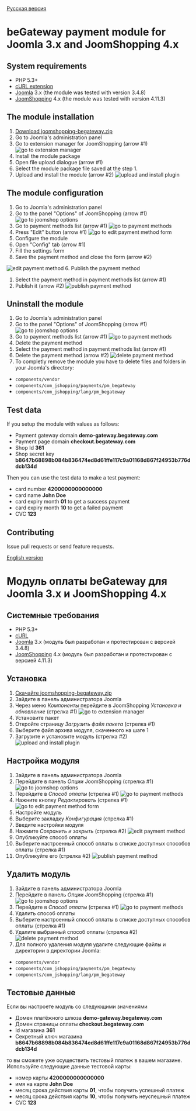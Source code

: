 [Русская версия](#Модуль-оплаты-begateway-для-joomla-3x-и-joomshopping-4x)

# beGateway payment module for Joomla 3.x and JoomShopping 4.x

## System requirements

* PHP 5.3+
* [cURL extension](http://php.net/manual/en/book.curl.php)
* [Joomla](http://www.joomla.org/download.html) 3.x (the module was tested with version 3.4.8)
* [JoomShopping](http://joomshopping.pro/download/component.html) 4.x (the module was tested with version 4.11.3)

## The module installation

1. [Download joomshopping-begateway.zip](https://github.com/beGateway/joomshopping-payment-module/blob/master/joomshopping-begateway.zip?raw=true)
2. Go to Joomla's administration panel
3. Go to extension manager for JoomShopping (arrow #1)
  ![go to extension manager](https://raw.githubusercontent.com/beGateway/joomshopping-payment-module/master/doc/img/go_to_extensions_manager.png)
4. Install the module package
  1. Open file upload dialogue (arrow #1)
  2. Select the module package file saved at the step 1.
  3. Upload and install the module (arrow #2)
  ![upload and install plugin](https://raw.githubusercontent.com/beGateway/joomshopping-payment-module/master/doc/img/upload_and_install_plugin.png)

## The module configuration

1. Go to Joomla's administration panel
2. Go to the panel "Options" of JoomShopping (arrow #1)
  ![go to joomshop options](https://raw.githubusercontent.com/beGateway/joomshopping-payment-module/master/doc/img/go_to_options.png)
3. Go to payment methods list (arrow #1)
  ![go to payment methods](https://raw.githubusercontent.com/beGateway/joomshopping-payment-module/master/doc/img/go_to_payment_methods.png)
4. Press "Edit" button (arrow #1)
  ![go to edit payment method form](https://raw.githubusercontent.com/beGateway/joomshopping-payment-module/master/doc/img/go_to_edit_payment_method_form.png)
5. Configure the module
  1. Open "Config" tab (arrow #1)
  2. Fill the settings form
  4. Save the payment method and close the form (arrow #2)

  ![edit payment method](https://raw.githubusercontent.com/beGateway/joomshopping-payment-module/master/doc/img/edit_payment_method.png)
6. Publish the payment method
  1. Select the payment method in payment methods list (arrow #1)
  2. Publish it (arrow #2)
  ![publish payment method](https://raw.githubusercontent.com/beGateway/joomshopping-payment-module/master/doc/img/publish_payment_method.png)

## Uninstall the module

1. Go to Joomla's administration panel
2. Go to the panel "Options" of JoomShopping (arrow #1)
  ![go to joomshop options](https://raw.githubusercontent.com/beGateway/joomshopping-payment-module/master/doc/img/go_to_options.png)
3. Go to payment methods list (arrow #1)
  ![go to payment methods](https://raw.githubusercontent.com/beGateway/joomshopping-payment-module/master/doc/img/go_to_payment_methods.png)
4. Delete the payment method
  1. Select the payment method in payment methods list (arrow #1)
  2. Delete the payment method (arrow #2)
  ![delete payment method](https://raw.githubusercontent.com/beGateway/joomshopping-payment-module/master/doc/img/delete_payment_method.png)
5. To completly remove the module you have to delete files and folders in your Joomla's directory:
  * `components/vendor`
  * `components/com_jshopping/payments/pm_begateway`
  * `components/com_jshopping/lang/pm_begateway`

## Test data

If you setup the module with values as follows:

  * Payment gateway domain __demo-gateway.begateway.com__
  * Payment page domain __checkout.begateway.com__
  * Shop Id __361__
  * Shop secret key __b8647b68898b084b836474ed8d61ffe117c9a01168d867f24953b776ddcb134d__

Then you can use the test data to make a test payment:

* card number __4200000000000000__
* card name __John Doe__
* card expiry month __01__ to get a success payment
* card expiry month __10__ to get a failed payment
* CVC __123__

## Contributing

Issue pull requests or send feature requests.

[English version](#begateway-payment-module-for-joomla-3x-and-joomshopping-4x)

# Модуль оплаты beGateway для Joomla 3.x и JoomShopping 4.x

## Системные требования

* PHP 5.3+
* [cURL](http://php.net/manual/en/book.curl.php)
* [Joomla](http://www.joomla.org/download.html) 3.x (модуль был разработан и протестирован с версией 3.4.8)
* [JoomShopping](http://joomshopping.pro/download/component.html) 4.x (модуль был разработан и протестирован с версией 4.11.3)

## Установка

1. [Скачайте joomshopping-begateway.zip](https://github.com/beGateway/joomshopping-payment-module/blob/master/joomshopping-begateway.zip?raw=true)
2. Зайдите в панель администратора Joomla
3. Через меню _Компоненты_ перейдите в JoomShopping _Установка и обновление_ (стрелка #1)
  ![go to extension manager](https://raw.githubusercontent.com/beGateway/joomshopping-payment-module/master/doc/img/ru/go_to_extensions_manager.png)
4. Установите пакет
  1. Откройте страницу _Загрузить файл пакета_ (стрелка #1)
  2. Выберите файл архива модуля, скаченного на шаге 1
  3. Загрузите и установите модуль (стрелка #2)
  ![upload and install plugin](https://raw.githubusercontent.com/beGateway/joomshopping-payment-module/master/doc/img/ru/upload_and_install_plugin.png)

## Настройка модуля

1. Зайдите в панель администратора Joomla
2. Перейдите в панель _Опции_ JoomShopping (стрелка #1)
  ![go to joomshop options](https://raw.githubusercontent.com/beGateway/joomshopping-payment-module/master/doc/img/ru/go_to_options.png)
3. Перейдите в _Способ оплаты_ (стрелка #1)
  ![go to payment methods](https://raw.githubusercontent.com/beGateway/joomshopping-payment-module/master/doc/img/ru/go_to_payment_methods.png)
4. Нажните кнопку _Редактировать_ (стрелка #1)
  ![go to edit payment method form](https://raw.githubusercontent.com/beGateway/joomshopping-payment-module/master/doc/img/ru/go_to_edit_payment_method_form.png)
5. Настройте модуль
  1. Выберите закладку _Конфигурация_ (стрелка #1)
  2. Введите настройки модуля
  4. Нажмите _Сохранить и закрыть_ (стрелка #2)
  ![edit payment method](https://raw.githubusercontent.com/beGateway/joomshopping-payment-module/master/doc/img/ru/edit_payment_method.png)
6. Опубликуйте способ оплаты
  1. Выберите настроенный способ оплаты в списке доступных способов оплаты (стрелка #1)
  2. Опубликуйте его (стрелка #2)
  ![publish payment method](https://raw.githubusercontent.com/beGateway/joomshopping-payment-module/master/doc/img/ru/publish_payment_method.png)

## Удалить модуль

1. Зайдите в панель администратора Joomla
2. Перейдите в панель _Опции_ JoomShopping (стрелка #1)
  ![go to joomshop options](https://raw.githubusercontent.com/beGateway/joomshopping-payment-module/master/doc/img/ru/go_to_options.png)
3. Перейдите в _Способ оплаты_ (стрелка #1)
  ![go to payment methods](https://raw.githubusercontent.com/beGateway/joomshopping-payment-module/master/doc/img/ru/go_to_payment_methods.png)
4. Удалить способ оплаты
  1. Выберите настроенный способ оплаты в списке доступных способов оплаты (стрелка #1)
  2. Удалите выбранный способ оплаты (стрелка #2)
  ![delete payment method](https://raw.githubusercontent.com/beGateway/joomshopping-payment-module/master/doc/img/ru/delete_payment_method.png)
5. Для полного удаления модуля удалите следующие файлы и директории в директории Joomla:
  * `components/vendor`
  * `components/com_jshopping/payments/pm_begateway`
  * `components/com_jshopping/lang/pm_begateway`

## Тестовые данные

Если вы настроете модуль со следующими значениями

  * Домен платёжного шлюза __demo-gateway.begateway.com__
  * Домен страницы оплаты __checkout.begateway.com__
  * Id магазина __361__
  * Секретный ключ магазина __b8647b68898b084b836474ed8d61ffe117c9a01168d867f24953b776ddcb134d__

то вы сможете уже
осуществить тестовый платеж в вашем магазине. Используйте следующие
данные тестовой карты:

  * номер карты __4200000000000000__
  * имя на карте __John Doe__
  * месяц срока действия карты __01__, чтобы получить успешный платеж
  * месяц срока действия карты __10__, чтобы получить неуспешный платеж
  * CVC __123__
